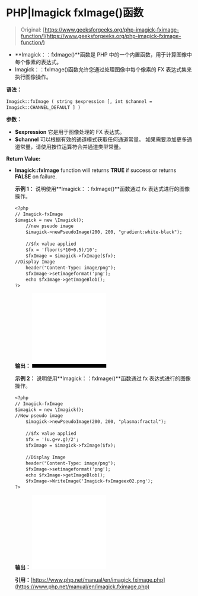 # PHP|Imagick fxImage()函数

> Original: [https://www.geeksforgeeks.org/php-imagick-fximage-function/](https://www.geeksforgeeks.org/php-imagick-fximage-function/)

*   **Imagick：：fxImage()**函数是 PHP 中的一个内置函数，用于计算图像中每个像素的表达式。
*   Imagick：：fxImage()函数允许您通过处理图像中每个像素的 FX 表达式集来执行图像操作。

**语法：**

```
Imagick::fxImage ( string $expression [, int $channel = Imagick::CHANNEL_DEFAULT ] )

```

**参数：**

*   **$expression**
    它是用于图像处理的 FX 表达式。
*   **$channel**
    可以根据有效的通道模式获取任何通道常量。 如果需要添加更多通道常量，请使用按位运算符合并通道类型常量。

**Return Value:**

*   **Imagick::fxImage** function will returns **TRUE** if success or returns
    **FALSE** on failure.

    **示例 1：**
    说明使用**Imagick：：fxImage()**函数通过 fx 表达式进行的图像操作。

    ```
    <?php
    // Imagick-fxImage
    $imagick = new \Imagick();
        //new pseudo image
        $imagick->newPseudoImage(200, 200, "gradient:white-black");

        //$fx value applied
        $fx = 'floor(s*10+0.5)/10';
        $fxImage = $imagick->fxImage($fx);
    //Display Image
        header("Content-Type: image/png");
        $fxImage->setimageformat('png');
        echo $fxImage->getImageBlob();
    ?>
    ```

    **输出：**
    ![](img/21376a2d4e7f340a31fecd84c22ee3f8.png)

    **示例 2：**
    说明使用**Imagick：：fxImage()**函数通过 fx 表达式进行的图像操作。

    ```
    <?php
    // Imagick-fxImage
    $imagick = new \Imagick();
    //New pseudo image
        $imagick->newPseudoImage(200, 200, "plasma:fractal");

        //$fx value applied
        $fx = '(u.g+v.g)/2';
        $fxImage = $imagick->fxImage($fx);

        //Display Image
        header("Content-Type: image/png");
        $fxImage->setimageformat('png');
        echo $fxImage->getImageBlob();
        $fxImage->WriteImage('Imagick-fxImageex02.png');
    ?>
    ```

    **输出：**
    ![](img/e8e0e84339ea6d5c10ea5e68eb2dde39.png)

    **引用：**[https://www.php.net/manual/en/imagick.fximage.php](https://www.php.net/manual/en/imagick.fximage.php)